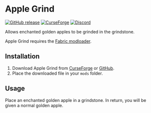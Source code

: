 # Apple Grind

[![GitHub release](https://img.shields.io/github/release/haykam821/Apple-Grind.svg?style=popout&label=github)](https://github.com/haykam821/Apple-Grind/releases/latest)
[![CurseForge](https://img.shields.io/static/v1?style=popout&label=curseforge&message=project&color=6441A4)](https://www.curseforge.com/minecraft/mc-mods/apple-grind)
[![Discord](https://img.shields.io/static/v1?style=popout&label=chat&message=discord&color=7289DA)](https://discord.gg/eXcffmW)

Allows enchanted golden apples to be grinded in the grindstone.

Apple Grind requires the [Fabric modloader](https://fabricmc.net/use/).

## Installation

1. Download Apple Grind from [CurseForge](https://www.curseforge.com/minecraft/mc-mods/apple-grind/files) or [GitHub](https://github.com/haykam821/Apple-Grind/releases).
2. Place the downloaded file in your `mods` folder.

## Usage

Place an enchanted golden apple in a grindstone. In return, you will be given a normal golden apple.
